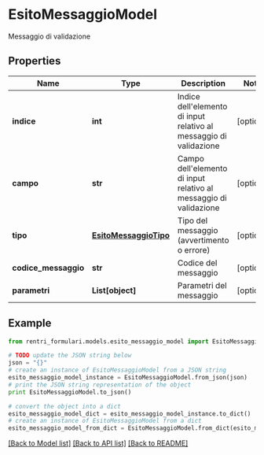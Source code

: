# EsitoMessaggioModel

Messaggio di validazione

## Properties
Name | Type | Description | Notes
------------ | ------------- | ------------- | -------------
**indice** | **int** | Indice dell&#39;elemento di input relativo al messaggio di validazione | [optional] 
**campo** | **str** | Campo dell&#39;elemento di input relativo al messaggio di validazione | [optional] 
**tipo** | [**EsitoMessaggioTipo**](EsitoMessaggioTipo.md) | Tipo del messaggio (avvertimento o errore) | [optional] 
**codice_messaggio** | **str** | Codice del messaggio | [optional] 
**parametri** | **List[object]** | Parametri del messaggio | [optional] 

## Example

```python
from rentri_formulari.models.esito_messaggio_model import EsitoMessaggioModel

# TODO update the JSON string below
json = "{}"
# create an instance of EsitoMessaggioModel from a JSON string
esito_messaggio_model_instance = EsitoMessaggioModel.from_json(json)
# print the JSON string representation of the object
print EsitoMessaggioModel.to_json()

# convert the object into a dict
esito_messaggio_model_dict = esito_messaggio_model_instance.to_dict()
# create an instance of EsitoMessaggioModel from a dict
esito_messaggio_model_from_dict = EsitoMessaggioModel.from_dict(esito_messaggio_model_dict)
```
[[Back to Model list]](../README.md#documentation-for-models) [[Back to API list]](../README.md#documentation-for-api-endpoints) [[Back to README]](../README.md)


